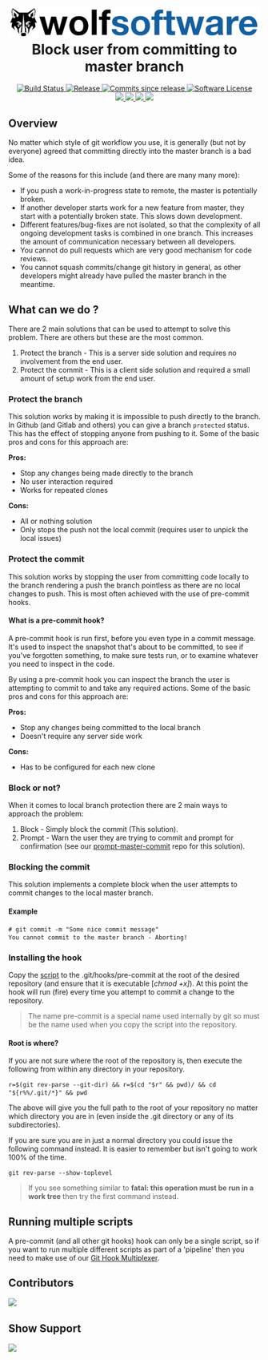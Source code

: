 <h1 align="center">
	<a href="https://github.com/WolfSoftware">
		<img src="https://raw.githubusercontent.com/WolfSoftware/branding/master/images/general/banners/64/black-and-white.png" alt="Wolf Software Logo" />
	</a>
	<br>
	Block user from committing to master branch
</h1>


<p align="center">
	<a href="https://travis-ci.com/GitToolbox/block-master-commit">
		<img src="https://img.shields.io/travis/com/GitToolbox/block-master-commit/master?style=for-the-badge&logo=travis" alt="Build Status">
	</a>
	<a href="https://github.com/GitToolbox/block-master-commit/releases/latest">
		<img src="https://img.shields.io/github/v/release/GitToolbox/block-master-commit?color=blue&style=for-the-badge&logo=github&logoColor=white&label=Latest%20Release" alt="Release">
	</a>
	<a href="https://github.com/GitToolbox/block-master-commit/releases/latest">
		<img src="https://img.shields.io/github/commits-since/GitToolbox/block-master-commit/latest.svg?color=blue&style=for-the-badge&logo=github&logoColor=white" alt="Commits since release">
	</a>
	<a href="LICENSE.md">
		<img src="https://img.shields.io/badge/license-MIT-blue?style=for-the-badge&logo=read-the-docs&logoColor=white" alt="Software License">
	</a>
	<br>
	<a href=".github/CODE_OF_CONDUCT.md">
		<img src="https://img.shields.io/badge/Code%20of%20Conduct-blue?style=for-the-badge&logo=read-the-docs&logoColor=white" />
	</a>
	<a href=".github/CONTRIBUTING.md">
		<img src="https://img.shields.io/badge/Contributing-blue?style=for-the-badge&logo=read-the-docs&logoColor=white" />
	</a>
	<a href=".github/SECURITY.md">
		<img src="https://img.shields.io/badge/Report%20Security%20Concern-blue?style=for-the-badge&logo=read-the-docs&logoColor=white" />
	</a>
	<a href=".github/SUPPORT.md">
		<img src="https://img.shields.io/badge/Get%20Support-blue?style=for-the-badge&logo=read-the-docs&logoColor=white" />
	</a>
</p>

## Overview

No matter which style of git workflow you use, it is generally (but not by everyone) agreed that committing directly into the master branch is a bad idea.

Some of the reasons for this include (and there are many many more):

* If you push a work-in-progress state to remote, the master is potentially broken.
* If another developer starts work for a new feature from master, they start with a potentially broken state. This slows down development.
* Different features/bug-fixes are not isolated, so that the complexity of all ongoing development tasks is combined in one branch. This increases the amount of communication necessary between all developers.
* You cannot do pull requests which are very good mechanism for code reviews.
* You cannot squash commits/change git history in general, as other developers might already have pulled the master branch in the meantime.

## What can we do ?

There are 2 main solutions that can be used to attempt to solve this problem. There are others but these are the most common.

1. Protect the branch - This is a server side solution and requires no involvement from the end user.
2. Protect the commit - This is a client side solution and required a small amount of setup work from the end user.

### Protect the branch

This solution works by making it is impossible to push directly to the branch. In Github (and Gitlab and others) you can give a branch `protected` status. This has the effect of stopping anyone from pushing to it. Some of the basic pros and cons for this approach are:

**Pros:**

* Stop any changes being made directly to the branch
* No user interaction required
* Works for repeated clones

**Cons:**

* All or nothing solution
* Only stops the push not the local commit (requires user to unpick the local issues)

### Protect the commit

This solution works by stopping the user from committing code locally to the branch rendering a push the branch pointless as there are no local changes to push. This is most often achieved with the use of pre-commit hooks.

#### What is a pre-commit hook?

A pre-commit hook is run first, before you even type in a commit message. It's used to inspect the snapshot that's about to be committed, to see if you've forgotten something, to make sure tests run, or to examine whatever you need to inspect in the code.

By using a pre-commit hook you can inspect the branch the user is attempting to commit to and take any required actions. Some of the basic pros and cons for this approach are:

**Pros:**

* Stop any changes being committed to the local branch
* Doesn't require any server side work

**Cons:**

* Has to be configured for each new clone

### Block or not?

When it comes to local branch protection there are 2 main ways to approach the problem:

1. Block - Simply block the commit (This solution).
2. Prompt - Warn the user they are trying to commit and prompt for confirmation (see our [prompt-master-commit](https://github.com/GitToolbox/prompt-master-commit) repo for this solution).

### Blocking the commit

This solution implements a complete block when the user attempts to commit changes to the local master branch.

#### Example

```shell
# git commit -m "Some nice commit message"
You cannot commit to the master branch - Aborting!
```

### Installing the hook

Copy the [script](src/block-master-commit) to the .git/hooks/pre-commit at the root of the desired repository (and ensure that it is executable [*chmod +x]*). At this point the hook will run (fire) every time you attempt to commit a change to the repository.

> The name pre-commit is a special name used internally by git so must be the name used when you copy the script into the repository.

#### Root is where?

If you are not sure where the root of the repository is, then execute the following from within any directory in your repository.

```shell
r=$(git rev-parse --git-dir) && r=$(cd "$r" && pwd)/ && cd "${r%%/.git/*}" && pwd
```

The above will give you the full path to the root of your repository no matter which directory you are in (even inside the .git directory or any of its subdirectories).

If you are sure you are in just a normal directory you could issue the following command instead. It is easier to remember but isn't going to work 100% of the time.

```shell
git rev-parse --show-toplevel
```

> If you see something similar to **fatal: this operation must be run in a work tree** then try the first command instead.

## Running multiple scripts

A pre-commit (and all other git hooks) hook can only be a single script, so if you want to run multiple different scripts as part of a 'pipeline' then you need to make use of our [Git Hook Multiplexer](https://github.com/GitToolbox/git-hook-multiplexer).

## Contributors

<p>
	<a href="https://github.com/TGWolf">
		<img src="https://img.shields.io/badge/Wolf-black?style=for-the-badge" />
	</a>
</p>

## Show Support

<p>
	<a href="https://ko-fi.com/wolfsoftware">
		<img src="https://img.shields.io/badge/Ko%20Fi-blue?style=for-the-badge&logo=ko-fi&logoColor=white" />
	</a>
</p>
